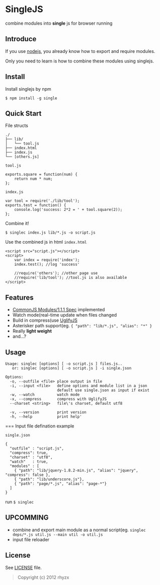 SingleJS
========

combine modules into **single** js for browser running


Introduce
---------

If you use [nodejs](http://nodejs.org/), you already know how to export and require modules.

Only you need to learn is how to combine these modules using singlejs.




Install
-------

Install singlejs by npm

    $ npm install -g single



Quick Start
-----------

File structs

    ./
    ├── lib/
    │   └── tool.js
    ├── index.html
    ├── index.js
    └── [others.js]


`tool.js`

    exports.square = function(num) {
        return num * num;
    };


`index.js`

    var tool = require('./lib/tool');
    exports.test = function() {
        console.log('success: 2*2 = ' + tool.square(2));
    };


Combine it!

    $ singlec index.js lib/*.js -o script.js


Use the combined js in html `index.html`

    <script src="script.js"></script>
    <script>
        var index = require('index');
        index.test(); //log 'success'

        //require('others'); //other page use
        //require('lib/tool'); //tool.js is also available
    </script>



Features
--------

- [CommonJS Modules/1.1.1 Spec](http://wiki.commonjs.org/wiki/Modules/1.1.1) implemented
- Watch mode(real-time update when files changed
- Build in compress(use [UglifyJS](https://github.com/mishoo/UglifyJS2)
- Asterisker path support(eg. `{ "path": "lib/*.js", "alias": "*" }`
- Really **light weight**
- and...?


Usage
-----

    Usage: singlec [options] [ -o script.js ] files.js..
       or: singlec [options] [ -o script.js ] -i single.json

    Options:
      -o, --outfile <file> place output in file
      -i, --input <file>   define options and module list in a json
                           default use single.json as input if exist
      -w, --watch          watch mode
      -x, --compress       compress with UglifyJS
      --charset <string>   file\'s charset, default utf8

      -v, --version        print version
      -h, --help           print help'

=== Input file defination example

`single.json`

    {
      "outfile" : "script.js",
      "compress": true,
      "charset" : "utf8",
      "watch"   : true,
      "modules" : [
        { "path": "lib/jquery-1.8.2-min.js", "alias": "jquery", "compress": false },
        { "path": "lib/underscore.js"},
        { "path": "page/*.js", "alias": "page-*"}
      ]
    }

run `$ singlec`


UPCOMMING
---------

 - combine and export main module as a normal script(eg. `singlec deps/*.js util.js --main util -o util.js`
 - input file reloader

License
-------

See [LICENSE](https://github.com/rhyzx/single/blob/master/LICENSE "License") file.

> Copyright (c) 2012 rhyzx
